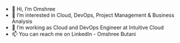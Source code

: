 - 👋 Hi, I’m Omshree
- 👀 I’m interested in Cloud, DevOps, Project Management & Business Analysis
- 🌱 I’m working as Cloud and DevOps Engineer at Intuitive Cloud
- 📫 You can reach me on LinkedIn - Omshree Butani

<!---
Omshree999/Omshree999 is a ✨ special ✨ repository because its `README.md` (this file) appears on your GitHub profile.
You can click the Preview link to take a look at your changes.
--->
